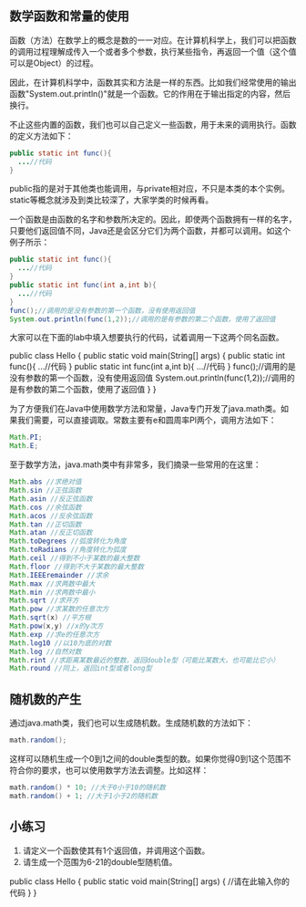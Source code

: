 数学函数和常量的使用
-----
函数（方法）在数学上的概念是数的一一对应。在计算机科学上，我们可以把函数的调用过程理解成传入一个或者多个参数，执行某些指令，再返回一个值（这个值可以是Object）的过程。

因此，在计算机科学中，函数其实和方法是一样的东西。比如我们经常使用的输出函数"System.out.println()"就是一个函数。它的作用在于输出指定的内容，然后换行。

不止这些内置的函数，我们也可以自己定义一些函数，用于未来的调用执行。函数的定义方法如下：
```Java
public static int func(){
  ...//代码
}
```
public指的是对于其他类也能调用，与private相对应，不只是本类的本个实例。static等概念就涉及到类比较深了，大家学类的时候再看。

一个函数是由函数的名字和参数所决定的。因此，即使两个函数拥有一样的名字，只要他们返回值不同，Java还是会区分它们为两个函数，并都可以调用。如这个例子所示：
```Java
public static int func(){
  ...//代码
}
public static int func(int a,int b){
  ...//代码
}
func();//调用的是没有参数的第一个函数，没有使用返回值
System.out.println(func(1,2));//调用的是有参数的第二个函数，使用了返回值
```
大家可以在下面的lab中填入想要执行的代码，试着调用一下这两个同名函数。

<lab lang="java" parameters="filename=Hello.java">

public class Hello {
  public static void main(String[] args) {
    public static int func(){
      ...//代码
    }
    public static int func(int a,int b){
      ...//代码
    }
    func();//调用的是没有参数的第一个函数，没有使用返回值
    System.out.println(func(1,2));//调用的是有参数的第二个函数，使用了返回值
  }
}
</lab>

为了方便我们在Java中使用数学方法和常量，Java专门开发了java.math类。如果我们需要，可以直接调取。常数主要有e和圆周率PI两个，调用方法如下：
```Java
Math.PI;
Math.E;
```
至于数学方法，java.math类中有非常多，我们摘录一些常用的在这里：
```Java
Math.abs //求绝对值
Math.sin //正弦函数
Math.asin //反正弦函数
Math.cos //余弦函数
Math.acos //反余弦函数
Math.tan //正切函数
Math.atan //反正切函数
Math.toDegrees //弧度转化为角度
Math.toRadians //角度转化为弧度
Math.ceil //得到不小于某数的最大整数
Math.floor //得到不大于某数的最大整数
Math.IEEEremainder //求余
Math.max //求两数中最大
Math.min //求两数中最小
Math.sqrt //求开方
Math.pow //求某数的任意次方
Math.sqrt(x) //平方根
Math.pow(x,y) //x的y次方
Math.exp //求e的任意次方
Math.log10 //以10为底的对数
Math.log //自然对数
Math.rint //求距离某数最近的整数，返回double型（可能比某数大，也可能比它小）
Math.round //同上，返回int型或者long型
```

随机数的产生
-----
通过java.math类，我们也可以生成随机数。生成随机数的方法如下：
```java
math.random();
```
这样可以随机生成一个0到1之间的double类型的数。如果你觉得0到1这个范围不符合你的要求，也可以使用数学方法去调整。比如这样：
```java
math.random() * 10; //大于0小于10的随机数
math.random() + 1; //大于1小于2的随机数
```

小练习
-----
1. 请定义一个函数使其有1个返回值，并调用这个函数。
2. 请生成一个范围为6-21的double型随机值。

<lab lang="java" parameters="filename=Hello.java">

public class Hello {
  public static void main(String[] args) {
    //请在此输入你的代码
  }
}
</lab>